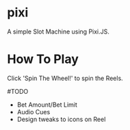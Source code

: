 # pixi

A simple Slot Machine using Pixi.JS.

# How To Play
Click 'Spin The Wheel!' to spin the Reels. 

#TODO
- Bet Amount/Bet Limit
- Audio Cues
- Design tweaks to icons on Reel
